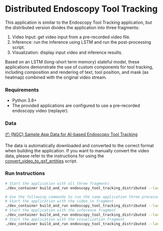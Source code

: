 # Distributed Endoscopy Tool Tracking

This application is similar to the Endoscopy Tool Tracking application, but the distributed version divides the application into three fragments:

1. Video Input: get video input from a pre-recorded video file.
2. Inference: run the inference using LSTM and run the post-processing script.
3. Visualization: display input video and inference results.

Based on an LSTM (long-short term memory) stateful model, these applications demonstrate the use of custom components for tool tracking, including composition and rendering of text, tool position, and mask (as heatmap) combined with the original video stream.

### Requirements

- Python 3.8+
- The provided applications are configured to use a pre-recorded endoscopy video (replayer). 

### Data

[📦️ (NGC) Sample App Data for AI-based Endoscopy Tool Tracking](https://catalog.ngc.nvidia.com/orgs/nvidia/teams/clara-holoscan/resources/holoscan_endoscopy_sample_data)

The data is automatically downloaded and converted to the correct format when building the application.
If you want to manually convert the video data, please refer to the instructions for using the [convert_video_to_gxf_entities](https://github.com/nvidia-holoscan/holoscan-sdk/tree/main/scripts#convert_video_to_gxf_entitiespy) script.

### Run Instructions

```sh
# Start the application with all three fragments
./dev_container build_and_run endoscopy_tool_tracking_distributed --language python

# Use the following commands to run the same application three processes:
# Start the application with the video_in fragment
./dev_container build_and_run endoscopy_tool_tracking_distributed --language python --run_args "--driver --worker --fragments video_in --address :10000"
# Start the application with the inference fragment
./dev_container build_and_run endoscopy_tool_tracking_distributed --language python --run_args "--worker --fragments inference --address :10000"
# Start the application with the visualization fragment
./dev_container build_and_run endoscopy_tool_tracking_distributed --language python --run_args "--worker --fragments viz --address :10000"
```
